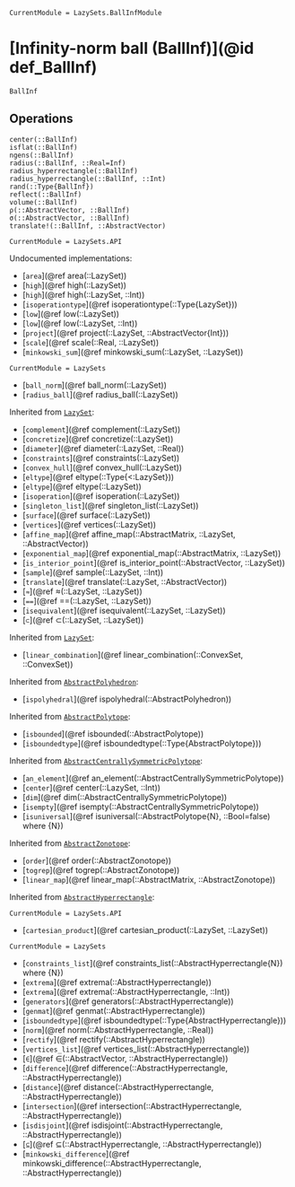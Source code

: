 ```@meta
CurrentModule = LazySets.BallInfModule
```

# [Infinity-norm ball (BallInf)](@id def_BallInf)

```@docs
BallInf
```

## Operations

```@docs
center(::BallInf)
isflat(::BallInf)
ngens(::BallInf)
radius(::BallInf, ::Real=Inf)
radius_hyperrectangle(::BallInf)
radius_hyperrectangle(::BallInf, ::Int)
rand(::Type{BallInf})
reflect(::BallInf)
volume(::BallInf)
ρ(::AbstractVector, ::BallInf)
σ(::AbstractVector, ::BallInf)
translate!(::BallInf, ::AbstractVector)
```

```@meta
CurrentModule = LazySets.API
```

Undocumented implementations:
* [`area`](@ref area(::LazySet))
* [`high`](@ref high(::LazySet))
* [`high`](@ref high(::LazySet, ::Int))
* [`isoperationtype`](@ref isoperationtype(::Type{LazySet}))
* [`low`](@ref low(::LazySet))
* [`low`](@ref low(::LazySet, ::Int))
* [`project`](@ref project(::LazySet, ::AbstractVector{Int}))
* [`scale`](@ref scale(::Real, ::LazySet))
* [`minkowski_sum`](@ref minkowski_sum(::LazySet, ::LazySet))
```@meta
CurrentModule = LazySets
```
* [`ball_norm`](@ref ball_norm(::LazySet))
* [`radius_ball`](@ref radius_ball(::LazySet))

Inherited from [`LazySet`](@ref):
* [`complement`](@ref complement(::LazySet))
* [`concretize`](@ref concretize(::LazySet))
* [`diameter`](@ref diameter(::LazySet, ::Real))
* [`constraints`](@ref constraints(::LazySet))
* [`convex_hull`](@ref convex_hull(::LazySet))
* [`eltype`](@ref eltype(::Type{<:LazySet}))
* [`eltype`](@ref eltype(::LazySet))
* [`isoperation`](@ref isoperation(::LazySet))
* [`singleton_list`](@ref singleton_list(::LazySet))
* [`surface`](@ref surface(::LazySet))
* [`vertices`](@ref vertices(::LazySet))
* [`affine_map`](@ref affine_map(::AbstractMatrix, ::LazySet, ::AbstractVector))
* [`exponential_map`](@ref exponential_map(::AbstractMatrix, ::LazySet))
* [`is_interior_point`](@ref is_interior_point(::AbstractVector, ::LazySet))
* [`sample`](@ref sample(::LazySet, ::Int))
* [`translate`](@ref translate(::LazySet, ::AbstractVector))
* [`≈`](@ref ≈(::LazySet, ::LazySet))
* [`==`](@ref ==(::LazySet, ::LazySet))
* [`isequivalent`](@ref isequivalent(::LazySet, ::LazySet))
* [`⊂`](@ref ⊂(::LazySet, ::LazySet))

Inherited from [`LazySet`](@ref):
* [`linear_combination`](@ref linear_combination(::ConvexSet, ::ConvexSet))

Inherited from [`AbstractPolyhedron`](@ref):
* [`ispolyhedral`](@ref ispolyhedral(::AbstractPolyhedron))

Inherited from [`AbstractPolytope`](@ref):
* [`isbounded`](@ref isbounded(::AbstractPolytope))
* [`isboundedtype`](@ref isboundedtype(::Type{AbstractPolytope}))

Inherited from [`AbstractCentrallySymmetricPolytope`](@ref):
* [`an_element`](@ref an_element(::AbstractCentrallySymmetricPolytope))
* [`center`](@ref center(::LazySet, ::Int))
* [`dim`](@ref dim(::AbstractCentrallySymmetricPolytope))
* [`isempty`](@ref isempty(::AbstractCentrallySymmetricPolytope))
* [`isuniversal`](@ref isuniversal(::AbstractPolytope{N}, ::Bool=false) where {N})

Inherited from [`AbstractZonotope`](@ref):
* [`order`](@ref order(::AbstractZonotope))
* [`togrep`](@ref togrep(::AbstractZonotope))
* [`linear_map`](@ref linear_map(::AbstractMatrix, ::AbstractZonotope))

Inherited from [`AbstractHyperrectangle`](@ref):
```@meta
CurrentModule = LazySets.API
```
* [`cartesian_product`](@ref cartesian_product(::LazySet, ::LazySet))
```@meta
CurrentModule = LazySets
```
* [`constraints_list`](@ref constraints_list(::AbstractHyperrectangle{N}) where {N})
* [`extrema`](@ref extrema(::AbstractHyperrectangle))
* [`extrema`](@ref extrema(::AbstractHyperrectangle, ::Int))
* [`generators`](@ref generators(::AbstractHyperrectangle))
* [`genmat`](@ref genmat(::AbstractHyperrectangle))
* [`isboundedtype`](@ref isboundedtype(::Type{AbstractHyperrectangle}))
* [`norm`](@ref norm(::AbstractHyperrectangle, ::Real))
* [`rectify`](@ref rectify(::AbstractHyperrectangle))
* [`vertices_list`](@ref vertices_list(::AbstractHyperrectangle))
* [`∈`](@ref ∈(::AbstractVector, ::AbstractHyperrectangle))
* [`difference`](@ref difference(::AbstractHyperrectangle, ::AbstractHyperrectangle))
* [`distance`](@ref distance(::AbstractHyperrectangle, ::AbstractHyperrectangle))
* [`intersection`](@ref intersection(::AbstractHyperrectangle, ::AbstractHyperrectangle))
* [`isdisjoint`](@ref isdisjoint(::AbstractHyperrectangle, ::AbstractHyperrectangle))
* [`⊆`](@ref ⊆(::AbstractHyperrectangle, ::AbstractHyperrectangle))
* [`minkowski_difference`](@ref minkowski_difference(::AbstractHyperrectangle, ::AbstractHyperrectangle))
